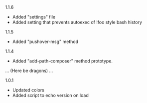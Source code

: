 1.1.6 
- Added "settings" file
- Added setting that prevents autoexec of !foo style bash history

1.1.5
- Added "pushover-msg" method 

1.1.4
- Added "add-path-composer" method prototype. 

... (Here be dragons) ...

1.0.1
- Updated colors
- Added script to echo version on load

